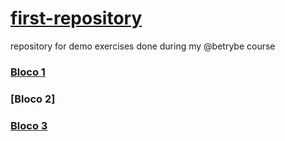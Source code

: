 # [first-repository](https://github.com/DeividBorges93/first-repository)
repository for demo exercises done during my @betrybe course

### [Bloco 1](https://github.com/DeividBorges93/first-repository/tree/exercicios-bloco-1/Trybe_exercicios/M1%20-%20Fundamentos%20do%20desenvolvimento%20web/B1%20-%20Unix%20%26%20Bash)
### [Bloco 2]
### [Bloco 3](https://github.com/DeividBorges93/first-repository/tree/exercicios-bloco-3)
